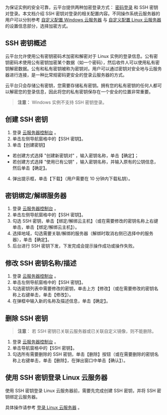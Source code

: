 为保证实例的安全可靠，云平台提供两种加密登录方式： [密码登录](/doc/product/213/6093) 和 SSH 密钥对登录。本文档介绍 SSH 密钥对登录的相关配置内容。不同操作系统云服务器的用户可以分别参考 [自定义配置 Windows 云服务器](/doc/product/213/10516#.E8.AE.BE.E7.BD.AE.E4.BF.A1.E6.81.AF) 与 [自定义配置 Linux 云服务器](/doc/product/213/10517#.E8.AE.BE.E7.BD.AE.E4.BF.A1.E6.81.AF) 的设置信息部分，选择加密方式。

## SSH 密钥概述
云平台允许使用公有密钥密码术加密和解密对于 Linux 实例的登录信息。公有密钥密码术使用公有密钥加密某个数据（如一个密码），然后收件人可以使用私有密钥解密数据。公有和私有密钥被称为密钥对。用户可以通过密钥对安全地与云服务器进行连接，是一种比常规密码更安全的登录云服务器的方式。

云平台只会存储公有密钥，您需要存储私有密钥。拥有您的私有密钥的任何人都可以解密您的登录信息，因此将您的私有密钥保存在一个安全的位置非常重要。

> **注意：**
> Windows 实例不支持 SSH 密钥登录。

## 创建 SSH 密钥
 1. 登录 [云服务器控制台](https://console.tce.fsphere.cn/cvm/) 。
 2. 单击左侧导航窗格中的【SSH 密钥】。
 3. 单击【创建密钥】
  - 若创建方式选择 "创建新密钥对" ，输入密钥名称，单击【确定】；
  - 若创建方式选择 "使用已有公钥" ，输入密钥名称，并输入原有的公钥信息，然后单击【确定】。
 4. 弹出提示框，单击【下载】（用户需要在 10 分钟内下载私钥）。

## 密钥绑定/解绑服务器
 1. 登录 [云服务器控制台](https://console.tce.fsphere.cn/cvm/) 。
 2. 单击左侧导航窗格中的【SSH 密钥】。
 3. 勾选 SSH 密钥，单击【绑定/解绑云主机】（或在需要修改的密钥名称上右键单击，单击【绑定/解绑云主机】）。
 4. 选择地域，勾选需要关联/解绑的服务器（解绑时取消右侧已选择中的服务器），单击【确定】。
 5. 后台进行 SSH 密钥下发，下发完成会提示操作成功或操作失败。

## 修改 SSH 密钥名称/描述
 1. 登录 [云服务器控制台](https://console.tce.fsphere.cn/cvm/) 。
 2. 单击左侧导航窗格中的【SSH 密钥】。
 3. 勾选密钥列表中需要修改的密钥，单击上方【修改】（或在需要修改的密钥名称上右键单击，单击【修改】）。
 4. 在弹框中输入新的名称及描述信息，单击【确定】。

## 删除 SSH 密钥
>**注意**：
>若 SSH 密钥已关联云服务器或已关联自定义镜像，则不能删除。

 1. 登录 [云服务器控制台](https://console.tce.fsphere.cn/cvm/) 。
 2. 单击导航窗格中的【SSH 密钥】。
 3. 勾选所有需要删除的 SSH 密钥，单击【删除】按钮（或在需要删除的密钥名称上右键单击，单击【删除】，在弹出窗口中单击【确认】）。

## 使用 SSH 密钥登录 Linux 云服务器
使用 SSH 密钥登录 Linux 云服务器前，需要先完成创建 SSH 密钥，并将 SSH 密钥绑定云服务器。

具体操作请参考 [登录 Linux 云服务器](/doc/product/213/5436) 。
